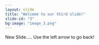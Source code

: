 ```yaml
---
layout: slide
title: "Welcome to our third slide!"
slide-id: "3"
bg-image: "image_3.png"
---
```

New Slide.....
Use the left arrow to go back!